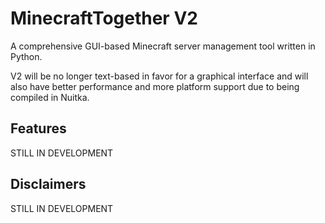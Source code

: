 # MinecraftTogether V2

A comprehensive GUI-based Minecraft server management tool written in Python.

V2 will be no longer text-based in favor for a graphical interface and will also have better performance and more platform support due to being compiled in Nuitka.

## Features

STILL IN DEVELOPMENT

## Disclaimers

STILL IN DEVELOPMENT
